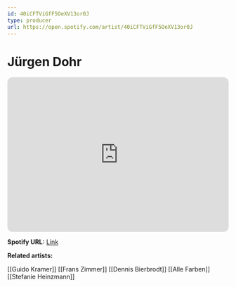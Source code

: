 ```yaml
---
id: 40iCFTViGfF5OeXV13or0J
type: producer
url: https://open.spotify.com/artist/40iCFTViGfF5OeXV13or0J
---
```

# Jürgen Dohr

<iframe style="border-radius:12px" src="https://open.spotify.com/embed/artist/40iCFTViGfF5OeXV13or0J" width="100%" height="352" frameBorder="0" allowfullscreen="" allow="autoplay; clipboard-write; encrypted-media; fullscreen; picture-in-picture" loading="lazy"></iframe>

**Spotify URL:** [Link](https://open.spotify.com/artist/40iCFTViGfF5OeXV13or0J)

**Related artists:**

[[Guido Kramer]]
[[Frans Zimmer]]
[[Dennis Bierbrodt]]
[[Alle Farben]]
[[Stefanie Heinzmann]]
